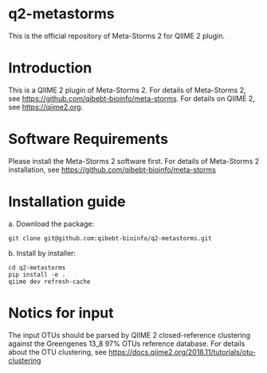 # q2-metastorms
This is the official repository of Meta-Storms 2 for QIIME 2 plugin.

# Introduction
This is a QIIME 2 plugin of Meta-Storms 2. For details of Meta-Storms 2, see https://github.com/qibebt-bioinfo/meta-storms. For details on QIIME 2, see https://qiime2.org.

# Software Requirements
Please install the Meta-Storms 2 software first. For details of Meta-Storms 2 installation, see https://github.com/qibebt-bioinfo/meta-storms

# Installation guide
a. Download the package:
```
git clone git@github.com:qibebt-bioinfo/q2-metastorms.git
```
b. Install by installer:
```
cd q2-metastorms
pip install -e .
qiime dev refresh-cache
```

# Notics for input
The input OTUs should be parsed by QIIME 2 closed-reference clustering against the Greengenes 13_8 97% OTUs reference database. For details about the OTU clustering, see https://docs.qiime2.org/2018.11/tutorials/otu-clustering
